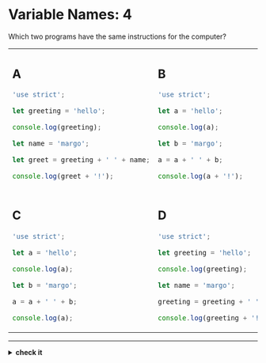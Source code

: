 # Variable Names: 4

Which two programs have the same instructions for the computer?

<table>

<tr>
<td>

## A

```js
'use strict';

let greeting = 'hello';

console.log(greeting);

let name = 'margo';

let greet = greeting + ' ' + name;

console.log(greet + '!');
```

</td>
<td>

## B

```js
'use strict';

let a = 'hello';

console.log(a);

let b = 'margo';

a = a + ' ' + b;

console.log(a + '!');
```

</td>
</tr>

<tr>
<td>

## C

```js
'use strict';

let a = 'hello';

console.log(a);

let b = 'margo';

a = a + ' ' + b;

console.log(a);
```

</td>
<td>

## D

```js
'use strict';

let greeting = 'hello';

console.log(greeting);

let name = 'margo';

greeting = greeting + ' ' + name;

console.log(greeting + '!');
```

</td>
</tr>

</table>

---

<details>
<summary><strong>check it</strong></summary>
<br>

**B** and **D**.

</details>
